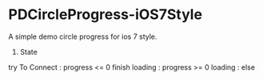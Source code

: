 PDCircleProgress-iOS7Style
==========================

A simple demo circle progress for ios 7 style.</b>

1. State </b>

try To Connect : progress <= 0 </b>
finish loading : progress >= 0 </b>
loading        : else </b>

